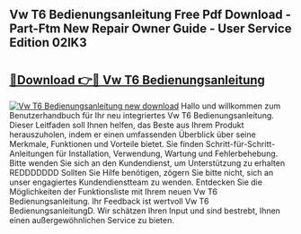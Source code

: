 ## Vw T6 Bedienungsanleitung Free Pdf Download - Part-Ftm New Repair Owner Guide - User Service Edition 02lK3

# <h2><a href="http://df2ssfe.blite.top/?on=Vw+T6+Bedienungsanleitung">🔗Download 👉🔴 Vw T6 Bedienungsanleitung</a></h2>

[![Vw T6 Bedienungsanleitung new download](https://i.imgur.com/lujVjoI.png)](http://df2ssfe.blite.top/?on=Vw+T6+Bedienungsanleitung)
Hallo und willkommen zum Benutzerhandbuch für Ihr neu integriertes Vw T6 Bedienungsanleitung. Dieser Leitfaden soll Ihnen helfen, das Beste aus Ihrem Produkt herauszuholen, indem er einen umfassenden Überblick über seine Merkmale, Funktionen und Vorteile bietet. Sie finden Schritt-für-Schritt-Anleitungen für Installation, Verwendung, Wartung und Fehlerbehebung. Bitte wenden Sie sich an den Kundendienst, um Unterstützung zu erhalten REDDDDDDD Sollten Sie Hilfe benötigen, zögern Sie bitte nicht, sich an unser engagiertes Kundendienstteam zu wenden. Entdecken Sie die Möglichkeiten der Funktionsliste mit Ihrem neuen Vw T6 Bedienungsanleitung. Ihr Feedback ist wertvoll Vw T6 BedienungsanleitungD. Wir schätzen Ihren Input und sind bestrebt, Ihnen einen außergewöhnlichen Service zu bieten.
